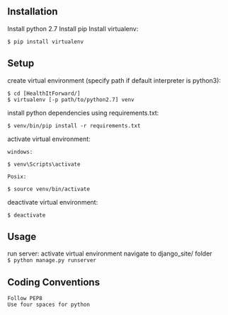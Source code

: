 ## Installation
Install python 2.7
Install pip
Install virtualenv:
```
$ pip install virtualenv 
```

## Setup
create virtual environment (specify path if default interpreter is python3):
```
$ cd [HealthItForward/] 
$ virtualenv [-p path/to/python2.7] venv  
```

install python dependencies using requirements.txt:
```
$ venv/bin/pip install -r requirements.txt  
```

activate virtual environment:

    windows:
```
$ venv\Scripts\activate   
```

    Posix:
```
$ source venv/bin/activate   
```

deactivate virtual environment:
```
$ deactivate   
```
    
## Usage
run server:
    activate virtual environment 
    navigate to django_site/ folder  
    ```
    $ python manage.py runserver  
    ```

## Coding Conventions
    Follow PEP8    
    Use four spaces for python
